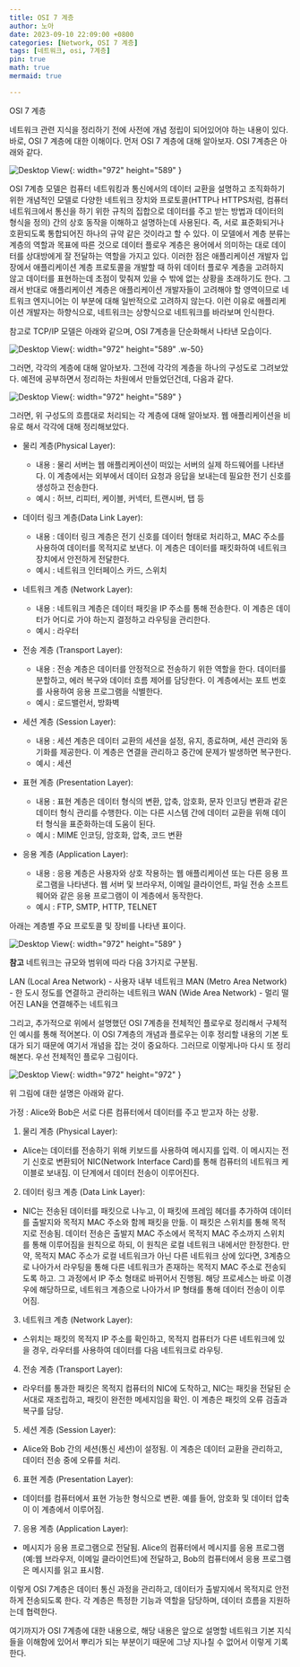 ```yaml
---
title: OSI 7 계층
author: 노아
date: 2023-09-10 22:09:00 +0800
categories: [Network, OSI 7 계층]
tags: [네트워크, osi, 7계층]
pin: true
math: true
mermaid: true

---
```

OSI 7 계층

네트워크 관련 지식을 정리하기 전에 사전에 개념 정립이 되어있어야 하는 내용이 있다. 바로, OSI 7 계층에 대한 이해이다. 먼저 OSI 7 계층에 대해 알아보자. OSI 7계층은 아래와 같다.

![Desktop View](/assets/img/network/osi7/osi_7_class.png){: width="972" height="589" }

OSI 7계층 모델은 컴퓨터 네트워킹과 통신에서의 데이터 교환을 설명하고 조직화하기 위한 개념적인 모델로 다양한 네트워크 장치와 프로토콜(HTTP나 HTTPS처럼, 컴퓨터 네트워크에서 통신을 하기 위한 규칙의 집합으로 데이터를 주고 받는 방법과 데이터의 형식을 정의) 간의 상호 동작을 이해하고 설명하는데 사용된다. 즉, 서로 표준화되거나 호환되도록 통합되어진 하나의 규약 같은 것이라고 할 수 있다. 이 모델에서 계층 분류는 계층의 역할과 목표에 따른 것으로 데이터 플로우 계층은 용어에서 의미하는 대로 데이터를 상대방에게 잘 전달하는 역할을 가지고 있다. 이러한 점은 애플리케이션 개발자 입장에서 애플리케이션 계층 프로토콜을 개발할 때 하위 데이터 플로우 계층을 고려하지 않고 데이터를 표현하는데 초점이 맞춰져 있을 수 밖에 없는 상황을 초래하기도 한다. 그래서 반대로 애플리케이션 계층은 애플리케이션 개발자들이 고려해야 할 영역이므로 네트워크 엔지니어는 이 부분에 대해 일반적으로 고려하지 않는다. 이런 이유로 애플리케이션 개발자는 하향식으로, 네트워크는 상향식으로 네트워크를 바라보며 인식한다.

참고로 TCP/IP 모델은 아래와 같으며, OSI 7계층을 단순화해서 나타낸 모습이다.

![Desktop View](/assets/img/network/osi7/osi7_class_simple.png){: width="972" height="589" .w-50}

그러면, 각각의 계층에 대해 알아보자. 그전에 각각의 계층을 하나의 구성도로 그려보았다. 예전에 공부하면서 정리하는 차원에서 만들었던건데, 다음과 같다.

![Desktop View](/assets/img/network/osi7/osi7_class_flow.png){: width="972" height="589" }

그러면, 위 구성도의 흐름대로 처리되는 각 계층에 대해 알아보자. 웹 애플리케이션을 비유로 해서 각각에 대해 정리해보았다.

- 물리 계층(Physical Layer):
  - 내용 : 물리 서버는 웹 애플리케이션이 떠있는 서버의 실제 하드웨어를 나타낸다. 이 계층에서는 외부에서 데이터 요청과 응답을 보내는데 필요한 전기 신호를 생성하고 전송한다. 
  - 예시 : 허브, 리피터, 케이블, 커넥터, 트랜시버, 탭 등

- 데이터 링크 계층(Data Link Layer): 
  - 내용 : 데이터 링크 계층은 전기 신호를 데이터 형태로 처리하고, MAC 주소를 사용하여 데이터를 목적지로 보낸다. 이 계층은 데이터를 패킷화하여 네트워크 장치에서 안전하게 전달한다.
  - 예시 : 네트워크 인터페이스 카드, 스위치

- 네트워크 계층 (Network Layer):
  - 내용 : 네트워크 계층은 데이터 패킷을 IP 주소를 통해 전송한다. 이 계층은 데이터가 어디로 가야 하는지 결정하고 라우팅을 관리한다.
  - 예시 : 라우터

- 전송 계층 (Transport Layer):
  - 내용 : 전송 계층은 데이터를 안정적으로 전송하기 위한 역할을 한다. 데이터를 분할하고, 에러 복구와 데이터 흐름 제어를 담당한다. 이 계층에서는 포트 번호를 사용하여 응용 프로그램을 식별한다.
  - 예시 : 로드밸런서, 방화벽

- 세션 계층 (Session Layer):
  - 내용 : 세션 계층은 데이터 교환의 세션을 설정, 유지, 종료하며, 세션 관리와 동기화를 제공한다. 이 계층은 연결을 관리하고 중간에 문제가 발생하면 복구한다.
  - 예시 : 세션

- 표현 계층 (Presentation Layer):
  - 내용 : 표현 계층은 데이터 형식의 변환, 압축, 암호화, 문자 인코딩 변환과 같은 데이터 형식 관리를 수행한다. 이는 다른 시스템 간에 데이터 교환을 위해 데이터 형식을 표준화하는데 도움이 된다.
  - 예시 : MIME 인코딩, 암호화, 압축, 코드 변환

- 응용 계층 (Application Layer):
  - 내용 : 응용 계층은 사용자와 상호 작용하는 웹 애플리케이션 또는 다른 응용 프로그램을 나타낸다. 웹 서버 및 브라우저, 이메일 클라이언트, 파일 전송 소프트웨어와 같은 응용 프로그램이 이 계층에서 동작한다.
  - 예시 : FTP, SMTP, HTTP, TELNET


아래는 계층별 주요 프로토콜 및 장비를 나타낸 표이다.

![Desktop View](/assets/img/network/osi7/protocol_graph.png){: width="972" height="589" }


**참고**
네트워크는 규모와 범위에 따라 다음 3가지로 구분됨.

LAN (Local Area Network) - 사용자 내부 네트워크
MAN (Metro Area Network) - 한 도시 정도를 연결하고 관리하는 네트워크
WAN (Wide Area Network) - 멀리 떨어진 LAN을 연결해주는 네트워크

그리고, 추가적으로 위에서 설명했던 OSI 7계층을 전체적인 플로우로 정리해서 구체적인 예시를 통해 적어본다. 이 OSI 7계층의 개념과 플로우는 이후 정리할 내용의 기본 토대가 되기 때문에 여기서 개념을 잡는 것이 중요하다. 그러므로 이렇게나마 다시 또 정리해본다. 우선 전체적인 플로우 그림이다.

![Desktop View](/assets/img/network/osi7/total_osi7_flow.png){: width="972" height="972" }

위 그림에 대한 설명은 아래와 같다.

가정 : Alice와 Bob은 서로 다른 컴퓨터에서 데이터를 주고 받고자 하는 상황.

1. 물리 계층 (Physical Layer):
- Alice는 데이터를 전송하기 위해 키보드를 사용하여 메시지를 입력. 이 메시지는 전기 신호로 변환되어 NIC(Network Interface Card)를 통해 컴퓨터의 네트워크 케이블로 보내짐. 이 단계에서 데이터 전송이 이루어진다.

2. 데이터 링크 계층 (Data Link Layer):
- NIC는 전송된 데이터를 패킷으로 나누고, 이 패킷에 프레임 헤더를 추가하여 데이터를 출발지와 목적지 MAC 주소와 함께 패킷을 만듦. 이 패킷은 스위치를 통해 목적지로 전송됨. 데이터 전송은 출발지 MAC 주소에서 목적지 MAC 주소까지 스위치를 통해 이루어짐을 원칙으로 하되, 이 원칙은 로컬 네트워크 내에서만 한정한다. 만약, 목적지 MAC 주소가 로컬 네트워크가 아닌 다른 네트워크 상에 있다면, 3계층으로 나아가서 라우팅을 통해 다른 네트워크가 존재하는 목적지 MAC 주소로 전송되도록 하고. 그 과정에서 IP 주소 형태로 바뀌어서 진행됨. 해당 프로세스는 바로 이경우에 해당하므로, 네트워크 계층으로 나아가서 IP 형태를 통해 데이터 전송이 이루어짐.

3. 네트워크 계층 (Network Layer):
- 스위치는 패킷의 목적지 IP 주소를 확인하고, 목적지 컴퓨터가 다른 네트워크에 있을 경우, 라우터를 사용하여 데이터를 다음 네트워크로 라우팅. 

4. 전송 계층 (Transport Layer):
- 라우터를 통과한 패킷은 목적지 컴퓨터의 NIC에 도착하고, NIC는 패킷을 전달된 순서대로 재조립하고, 패킷이 완전한 메세지임을 확인. 이 계층은 패킷의 오류 검출과 복구를 담당.

5. 세션 계층 (Session Layer):
- Alice와 Bob 간의 세션(통신 세션)이 설정됨. 이 계층은 데이터 교환을 관리하고, 데이터 전송 중에 오류를 처리.

6. 표현 계층 (Presentation Layer): 
- 데이터를 컴퓨터에서 표현 가능한 형식으로 변환. 예를 들어, 암호화 및 데이터 압축이 이 계층에서 이루어짐.

7. 응용 계층 (Application Layer):
- 메시지가 응용 프로그램으로 전달됨. Alice의 컴퓨터에서 메시지를 응용 프로그램(예:웹 브라우저, 이메일 클라이언트)에 전달하고, Bob의 컴퓨터에서 응용 프로그램은 메시지를 읽고 표시함.

이렇게 OSI 7계층은 데이터 통신 과정을 관리하고, 데이터가 출발지에서 목적지로 안전하게 전송되도록 한다. 각 계층은 특정한 기능과 역할을 담당하며, 데이터 흐름을 지원하는데 협력한다.

여기까지가 OSI 7계층에 대한 내용으로, 해당 내용은 앞으로 설명할 네트워크 기본 지식들을 이해함에 있어서 뿌리가 되는 부분이기 때문에 그냥 지나칠 수 없어서 이렇게 기록한다.